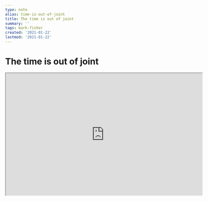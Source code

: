 ```yaml
---
type: note
alias: time-is-out-of-joint
title: The time is out of joint
summary: ''
tags: mark-fisher
created: '2021-01-22'
lastmod: '2021-01-22'
---
```


# The time is out of joint

<iframe src="https://www.youtube.com/embed/8Bk0kkRPmjE" class="resize-both" style="height: 397px; width: 636px;"></iframe>
